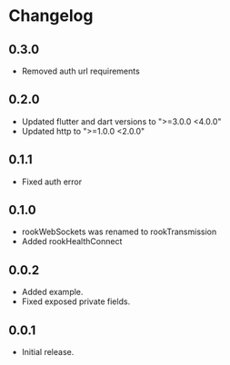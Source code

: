 # Changelog

## 0.3.0

* Removed auth url requirements

## 0.2.0

* Updated flutter and dart versions to ">=3.0.0 <4.0.0"
* Updated http to ">=1.0.0 <2.0.0"

## 0.1.1

* Fixed auth error

## 0.1.0

* rookWebSockets was renamed to rookTransmission
* Added rookHealthConnect

## 0.0.2

* Added example.
* Fixed exposed private fields.

## 0.0.1

* Initial release.
